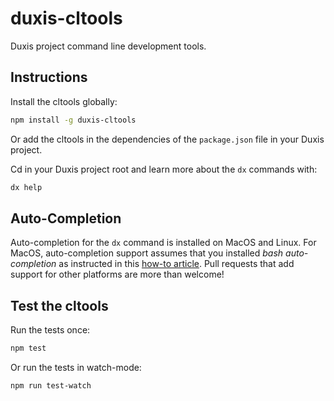 # duxis-cltools

Duxis project command line development tools.

## Instructions

Install the cltools globally:

```bash
npm install -g duxis-cltools
```

Or add the cltools in the dependencies of the `package.json` file in your Duxis project.

Cd in your Duxis project root and learn more about the `dx` commands with:

```bash
dx help
```



## Auto-Completion

Auto-completion for the `dx` command is installed on MacOS and Linux.
For MacOS, auto-completion support assumes that you installed _bash auto-completion_ as instructed in this [how-to article](https://iminds.atlassian.net/wiki/spaces/developers/pages/83132417).
Pull requests that add support for other platforms are more than welcome!



## Test the cltools

Run the tests once:

```bash
npm test
```

Or run the tests in watch-mode:

```bash
npm run test-watch
```



[Mocha]: https://mochajs.org
